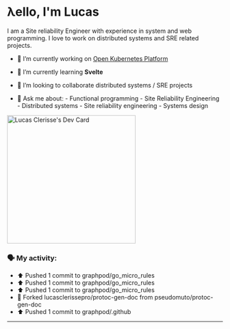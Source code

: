 # λello, I'm Lucas

I am a Site reliability Engineer with experience in system and web programming. I love to work on distributed systems and SRE related projects.

- 🔭 I’m currently working on [Open Kubernetes Platform](https://github.com/open-kubernetes-platform/okp)
- 🌱 I’m currently learning **Svelte**
- 👯 I’m looking to collaborate distributed systems / SRE projects

- 💬 Ask me about:
      - Functional programming
      - Site Reliability Engineering
      - Distributed systems
      - Site reliability engineering
      - Systems design

<a href="https://app.daily.dev/lucasclerissepr"><img src="https://api.daily.dev/devcards/325402480c4f457f961748160e6bf6eb.png?r=29p" width="300" alt="Lucas Clerisse's Dev Card"/></a>

### 🗣 My activity:

* ⬆️ Pushed 1 commit to graphpod/go_micro_rules
* ⬆️ Pushed 1 commit to graphpod/go_micro_rules
* ⬆️ Pushed 1 commit to graphpod/go_micro_rules
* 🍴 Forked lucasclerissepro/protoc-gen-doc from pseudomuto/protoc-gen-doc
* ⬆️ Pushed 1 commit to graphpod/.github
---
